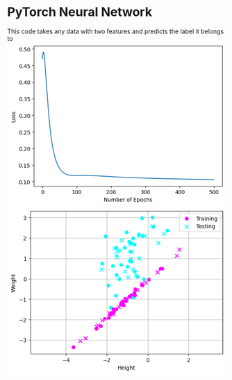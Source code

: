 # PyTorch Neural Network
This code takes any data with two features and predicts the label it belongs to
![Image](PyTorchNNFig1.png "icon")
![Image](PyTorchNNFig2.png "icon")
